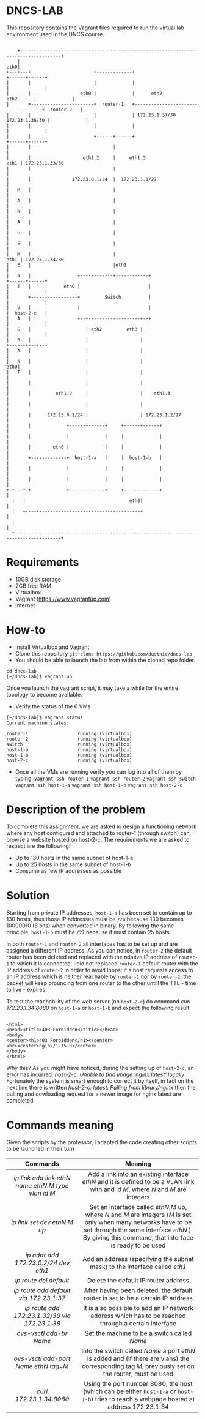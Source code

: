 # DNCS-LAB

This repository contains the Vagrant files required to run the virtual lab environment used in the DNCS course.
```

    +-------------------------------------------------------------------------------------+
    |                                                                                 eth0|
+---+---+                       +-------------+                                    +------+------+
|       |                       |             |                                    |             |
|       |                  eth0 |             |      eth2                eth2      |             |
|       +-----------------------+  router-1   +------------------------------------+  router-2   |
|       |                       |             | 172.23.1.37/30      172.23.1.36/30 |             |
|       |                       |             |                                    |             |
|       |                       +------+------+                                    +------+------+
|       |                              |                                                  |
|       |                   eth1.2     |     eth1.3                                  eth1 | 172.23.1.33/30
|       |                              |                                                  |
|       |               172.23.0.1/24  |  172.23.1.1/27                                   |
|   M   |                              |                                                  |
|   A   |                              |                                                  |
|   N   |                              |                                                  |
|   A   |                              |                                                  |
|   G   |                              |                                                  |
|   E   |                              |                                                  |
|   M   |                              |                                             eth1 | 172.23.1.34/30
|   E   |                              |eth1                                              |
|   N   |                 +------------+------------+                              +------+------+
|   T   |            eth0 |                         |                              |             |
|       +-----------------+         Switch          |                              |             |
|   V   |                 |                         |                              |  host-2-c   |
|   A   |                 +--+-------------------+--+                              |             |
|   G   |                    | eth2         eth3 |                                 |             |
|   R   |                    |                   |                                 +------+------+
|   A   |                    |                   |                                        |
|   N   |                    |                   |                                    eth0|
|   T   |                    |                   |                                        |
|       |                    |                   |                                        |
|       |         eth1.2     |                   |    eth1.3                              |
|       |                    |                   |                                        |
|       |      172.23.0.2/24 |                   | 172.23.1.2/27                          |
|       |             +------+------+     +------+------+                                 |
|       |             |             |     |             |                                 |
|       |        eth0 |             |     |             |                                 |
|       +-------------+  host-1-a   |     |  host-1-b   |                                 |
|       |             |             |     |             |                                 |
|       |             |             |     |             |                                 |
+-+---+-+             +-------------+     +-------------+                                 |
  |   |                                      eth0|                                        |
  |   +------------------------------------------+                                        |
  |                                                                                       |
  +---------------------------------------------------------------------------------------+

```

# Requirements
 - 10GB disk storage
 - 2GB free RAM
 - Virtualbox
 - Vagrant (https://www.vagrantup.com)
 - Internet

# How-to
 - Install Virtualbox and Vagrant
 - Clone this repository
`git clone https://github.com/dustnic/dncs-lab`
 - You should be able to launch the lab from within the cloned repo folder.
```
cd dncs-lab
[~/dncs-lab]$ vagrant up
```
Once you launch the vagrant script, it may take a while for the entire topology to become available.
 - Verify the status of the 6 VMs
```
[~/dncs-lab]$ vagrant status
Current machine states:

router-1                  running (virtualbox)
router-2                  running (virtualbox)
switch                    running (virtualbox)
host-1-a                  running (virtualbox)
host-1-b                  running (virtualbox)
host-2-c                  running (virtualbox)
```
- Once all the VMs are running verify you can log into all of them by typing:
`vagrant ssh router-1`
`vagrant ssh router-2`
`vagrant ssh switch`
`vagrant ssh host-1-a`
`vagrant ssh host-1-b`
`vagrant ssh host-2-c`

# Description of the problem
To complete this assignment, we are asked to design a functioning network where any host configured and attached to router-1 (through switch) can browse a website hosted on host-2-c.
The requirements we are asked to respect are the following:
 - Up to 130 hosts in the same subnet of host-1-a
 - Up to 25 hosts in the same subnet of host-1-b
 - Consume as few IP addresses as possible

# Solution
Starting from private IP addresses, `host-1-a` has been set to contain up to 130 hosts, thus those IP addresses must be `/24` because 130 becomes 10000010 (8 bits) when converted in binary.
By following the same principle, `host-1-b` must be `/27` because it must contain 25 hosts.

In both `router-1` and `router-2` all interfaces has to be set up and are assigned a different IP address.
As you can notice, in `router-2` the default router has been deleted and replaced with the relative IP address of `router-1` to which it is connected.
I did not replaced `router-1` default router with the IP address of `router-2` in order to avoid loops: if a host requests access to an IP address which is neither reachable by `router-1` nor by `router-2`, the packet will keep brouncing from one router to the other untill the TTL - time to live - expires.

To test the reachability of the web server (on `host-2-c`) do command *curl 172.23.1.34:8080* on `host-1-a` or `host-1-b` and expect the following result
```

<html>
<head><title>403 Forbidden</title></head>
<body>
<center><h1>403 Forbidden</h1></center>
<hr><center>nginx/1.15.8</center>
</body>
</html>

```

Why this?
As you might have noticed, during the setting up of `host-2-c`, an error has incurred:
_*host-2-c: Unable to find image 'nginx:latest' locally*_. Fortunately the system is smart enough to correct it by itself, in fact on the next line there is written _*host-2-c: latest: Pulling from library/nginx*_ then the pulling and dowloading request for a newer image for nginx:latest are completed.


# Commands meaning

Given the scripts by the professor, I adapted the code creating other scripts to be launched in their turn

| Commands                                           | Meaning                                                                                                                                                                                                                |
|:--------------------------------------------------:|:----------------------------------------------------------------------------------------------------------------------------------------------------------------------------------------------------------------------:|
| *ip link add link ethN name ethN.M type vlan id M* | Add a link into an existing interface _ethN_ and it is defined to be a VLAN link with and id _M_, where _N_ and _M_ are integers
| *ip link set dev ethN.M up*                        | Set an interface called _ethN.M_ up, where _N_ and _M_ are integers (_M_ is set only when many networks have to be set through the same interface _ethN_ ). By giving this command, that interface is ready to be used |
| *ip addr add 172.23.0.2/24 dev eth1*               | Add an address (specifying the subnet mask) to the interface called _eth1_                                                                                                                                             |
| *ip route del default*                             | Delete the default IP router address                                                                                                                                                                                   |
| *ip route add default via 172.23.1.37*             | After having been deleted, the default router is set to be a certain IP address                                                                                                                                        |
| *ip route add 172.23.1.32/30 via 172.23.1.38*      | It is also possible to add an IP network address which has to be reached through a certain interface                                                                                                                   |
| *ovs-vsctl add-br Name*                            | Set the machine to be a switch called _Name_                                                                                                                                                                           |
| *ovs-vsctl add-port Name ethN tag=M*               | Into the switch called _Name_ a port _ethN_ is added and (if there are vlans) the corresponding tag _M_, previously set on the router, must be used                                                                    |
| *curl 172.23.1.34:8080*                            | Using the port number 8080, the host (which can be either `host-1-a` or `host-1-b`) tries to reach a webpage hosted at address 172.23.1.34                                                                             |



